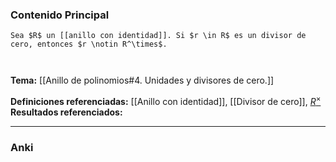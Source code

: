 ### Contenido Principal

```ad-proposition
Sea $R$ un [[anillo con identidad]]. Si $r \in R$ es un divisor de cero, entonces $r \notin R^\times$.
```

```ad-proof


```

**Tema:** [[Anillo de polinomios#4. Unidades y divisores de cero.]]

**Definiciones referenciadas:** [[Anillo con identidad]], [[Divisor de cero]], [$R^\times$](Unidad)
**Resultados referenciados:**

---
### Anki
